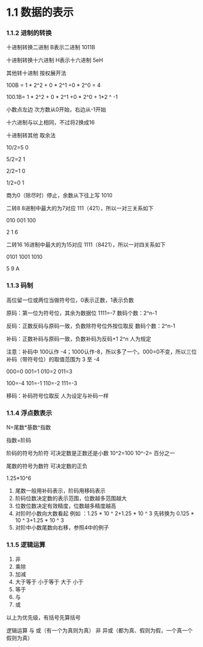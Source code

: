 # 1.1 数据的表示

### 1.1.2 进制的转换

十进制转换二进制  B表示二进制   1011B

十进制转换十六进制 H表示十六进制   5eH



其他转十进制 按权展开法

100B = 1 * 2^2 + 0 * 2^1 +0 * 2^0 = 4

100.1B= 1 * 2^2 + 0 * 2^1 +0 * 2^0 + 1*2 ^ -1 

小数点左边 次方数从0开始，右边从-1开始

十六进制与以上相同，不过将2换成16



十进制转其他 取余法

10/2=5 0

5/2=2  1

2/2=1  0

1/2=0  1

商为0（除尽时）停止，余数从下往上写 1010



二转8  8进制中最大的为7对应 111（421），所以一对三关系如下

010 001 100

2 1 6



二转16  16进制中最大的为15对应 1111（8421），所以一对四关系如下

0101 1001 1010

5 9 A



### 1.1.3 码制

高位留一位或两位当做符号位，0表示正数，1表示负数

原码：第一位为符号位，其余为数据位  1111=-7                数码个数：2^n-1 

反码：正数反码与原码一致，负数除符号位外按位取反     数码个数：2^n-1 

补码：正数补码与原码一致，负数补码为反码+1                2^n 人为规定 

注意：补码中 100认作 -4；1000认作-8，所以多了一个。000=0不变，所以三位补码（带符号位）的取值范围为 3 至 -4

000=0  001=1 010=2 011=3

100=-4  101=-1 110=-2  111=-3

移码：补码符号位取反  人为设定与补码一样



### 1.1.4 浮点数表示

N=尾数*基数^指数

指数=阶码 

阶码的符号为阶符 可决定数是正数还是小数 10^2=100 10^-2= 百分之一

尾数的符号为数符 可决定数的正负

1.25*10^6 

1. 尾数一般用补码表示，阶码用移码表示
2. 阶码位数决定数的表示范围，位数越多范围越大
3. 位数位数决定有效精度，位数越多精度越高
4. 对阶时小数向大数看起  例如 ：1.25 * 10 ^ 2+1.25 * 10 ^ 3 先转换为 0.125 * 10 ^ 3+1.25 * 10 ^ 3
5. 对阶中小数尾数向右移，参照4中的例子

### 1.1.5 逻辑运算

1. 非 
2. 乘除
3. 加减
4. 大于等于 小于等于 大于 小于
5. 等于
6. 与
7. 或

以上为优先级，有括号先算括号

逻辑运算 与 或（有一个为真则为真） 非 异或（都为真、假则为假，一个真一个假则为真）


